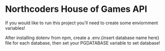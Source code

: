 # Northcoders House of Games API

If you would like to run this project you'll need to create some enviornment variables!

After installing dotenv from npm, create a .env.{insert database name here} file for each database, then set your PGDATABASE variable to set database!


